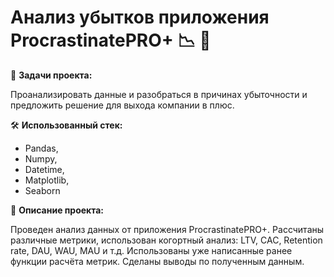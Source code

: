 # Анализ убытков приложения ProcrastinatePRO+  📉 📱

📝 __Задачи проекта:__

 Проанализировать данные и разобраться в причинах убыточности и предложить решение для выхода компании в плюс.

🛠 __Использованный стек:__ 
- Pandas,
- Numpy,
- Datetime,
- Matplotlib,
- Seaborn

📜 __Описание проекта:__

Проведен анализ данных от приложения ProcrastinatePRO+. Рассчитаны различные метрики, использован когортный анализ: LTV, CAC, Retention rate, DAU, WAU, MAU и т.д. Использованы уже написанные ранее функции расчёта метрик. Сделаны выводы по полученным данным.
